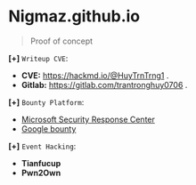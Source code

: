 # Nigmaz.github.io

> Proof of concept

__[+]__ `Writeup CVE`:

- __CVE:__ https://hackmd.io/@HuyTrnTrng1 .
- __Gitlab:__ https://gitlab.com/trantronghuy0706 .

__[+]__ `Bounty Platform`:
- [Microsoft Security Response Center](https://www.microsoft.com/en-us/msrc/bounty)
- [Google bounty](https://google.github.io/security-research/kernelctf/rules.html)

__[+]__ `Event Hacking`: 
- __Tianfucup__
- __Pwn2Own__
